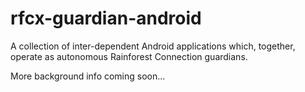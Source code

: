 rfcx-guardian-android
================

A collection of inter-dependent Android applications which, together, operate as autonomous Rainforest Connection guardians.

More background info coming soon...